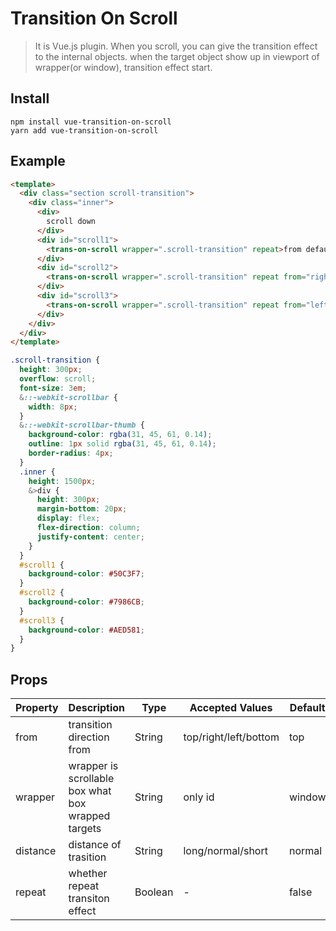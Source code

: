 # Transition On Scroll

> It is Vue.js plugin. When you scroll, you can give the transition effect to the internal objects.
when the target object show up in viewport of wrapper(or window), transition effect start.

## Install
```
npm install vue-transition-on-scroll
yarn add vue-transition-on-scroll
```

## Example

```html
<template>
  <div class="section scroll-transition">
    <div class="inner">
      <div>
        scroll down
      </div>
      <div id="scroll1">
        <trans-on-scroll wrapper=".scroll-transition" repeat>from default(top)</trans-on-scroll>
      </div>
      <div id="scroll2">
        <trans-on-scroll wrapper=".scroll-transition" repeat from="right">from right</trans-on-scroll>
      </div>
      <div id="scroll3">
        <trans-on-scroll wrapper=".scroll-transition" repeat from="left">from left</trans-on-scroll>
      </div>
    </div>
  </div>
</template>
```

```scss
.scroll-transition {
  height: 300px;
  overflow: scroll;
  font-size: 3em;
  &::-webkit-scrollbar {
    width: 8px;
  }
  &::-webkit-scrollbar-thumb {
    background-color: rgba(31, 45, 61, 0.14);
    outline: 1px solid rgba(31, 45, 61, 0.14);
    border-radius: 4px;
  }
  .inner {
    height: 1500px;
    &>div {
      height: 300px;
      margin-bottom: 20px;
      display: flex;
      flex-direction: column;
      justify-content: center;
    }
  }
  #scroll1 {
    background-color: #50C3F7;
  }
  #scroll2 {
    background-color: #7986CB;
  }
  #scroll3 {
    background-color: #AED581;
  }
}
```

## Props

| Property  | Description               | Type     | Accepted Values       | Default |
|-----------|---------------------------|----------|-----------------------|---------|
| from      | transition direction from | String   | top/right/left/bottom | top     |
| wrapper   | wrapper is scrollable box what box wrapped targets | String | only id | window     |
| distance  | distance of trasition     | String | long/normal/short | normal     |
| repeat    | whether repeat transiton effect | Boolean | - | false     |

